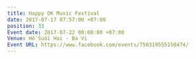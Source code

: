 ```yaml
---
title: Happy OK Music Festival
date: 2017-07-17 07:57:00 +07:00
position: 33
Event date: 2017-07-22 00:00:00 +07:00
Venue: Hồ Suối Hai - Ba Vì
Event URL: https://www.facebook.com/events/750319555150474/
---
```


